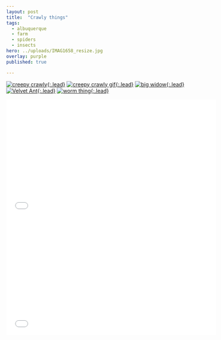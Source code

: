 ```yaml
---
layout: post
title:  "Crawly things"
tags:
  - albuquerque
  - farm
  - spiders
  - insects	
hero: ../uploads/IMAG1658_resize.jpg
overlay: purple
published: true

---
```


[![creepy crawly](../uploads/IMAG1658_resize.jpg){:.lead}](../uploads/IMAG1658.jpg)
[![creepy crawly gif](../uploads/IMAG1657-MOTION.gif){:.lead}](../uploads/IMAG1657-MOTION.gif)
[![big widow](../uploads/IMAG1682_resize.jpg){:.lead}](../uploads/IMAG1682.jpg)
[![Velvet Ant](../uploads/IMAG1702_resize.jpg){:.lead}](../uploads/IMAG1702.jpg)
[![worm thing](../uploads/IMAG1254-MOTION.gif){:.lead}](../uploads/IMAG1254-MOTION.gif)

<iframe width="560" height="315" src="../uploads/VIDEO0093.mp4" frameborder="0">on its back</iframe>


<iframe width="560" height="315" src="../uploads/VIDEO0092.mp4" frameborder="0">saved</iframe>
